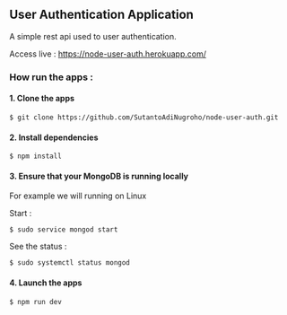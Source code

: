 ## User Authentication Application

A simple rest api used to user authentication.

Access live : https://node-user-auth.herokuapp.com/

### How run the apps :

#### 1. Clone the apps
```
$ git clone https://github.com/SutantoAdiNugroho/node-user-auth.git
```
#### 2. Install dependencies
```
$ npm install
```
#### 3. Ensure that your MongoDB is running locally
For example we will running on Linux

Start :

```
$ sudo service mongod start
```

See the status :
```
$ sudo systemctl status mongod
```

#### 4. Launch the apps
```
$ npm run dev
```
